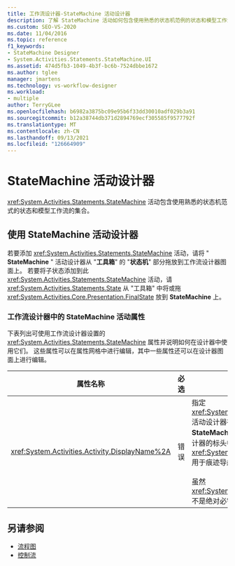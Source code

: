 ```yaml
---
title: 工作流设计器-StateMachine 活动设计器
description: 了解 StateMachine 活动如何包含使用熟悉的状态机范例的状态和模型工作流的集合。
ms.custom: SEO-VS-2020
ms.date: 11/04/2016
ms.topic: reference
f1_keywords:
- StateMachine Designer
- System.Activities.Statements.StateMachine.UI
ms.assetid: 474d5fb3-1049-4b3f-bc6b-7524dbbe1672
ms.author: tglee
manager: jmartens
ms.technology: vs-workflow-designer
ms.workload:
- multiple
author: TerryGLee
ms.openlocfilehash: b6982a3875bc09e95b6f33dd30010adf029b3a91
ms.sourcegitcommit: b12a38744db371d2894769ecf305585f9577792f
ms.translationtype: MT
ms.contentlocale: zh-CN
ms.lasthandoff: 09/13/2021
ms.locfileid: "126664909"
---
```

# <a name="statemachine-activity-designer"></a>StateMachine 活动设计器

<xref:System.Activities.Statements.StateMachine> 活动包含使用熟悉的状态机范式的状态和模型工作流的集合。

## <a name="using-the-statemachine-activity-designer"></a>使用 StateMachine 活动设计器

若要添加 <xref:System.Activities.Statements.StateMachine> 活动，请将 " **StateMachine** " 活动设计器从 "**工具箱**" 的 "**状态机**" 部分拖放到工作流设计器图面上。 若要将子状态添加到此 <xref:System.Activities.Statements.StateMachine> 活动，请 <xref:System.Activities.Statements.State> 从 "工具箱" 中将或拖 <xref:System.Activities.Core.Presentation.FinalState> 放到 **StateMachine** 上。 

### <a name="statemachine-activity-properties-in-the-workflow-designer"></a>工作流设计器中的 StateMachine 活动属性

下表列出可使用工作流设计器设置的 <xref:System.Activities.Statements.StateMachine> 属性并说明如何在设计器中使用它们。 这些属性可以在属性网格中进行编辑，其中一些属性还可以在设计器图面上进行编辑。

|属性名称|必选|使用情况|
|-|--------------|-|
|<xref:System.Activities.Activity.DisplayName%2A>|错误|指定 <xref:System.Activities.Statements.StateMachine> 活动设计器在标头中的友好名称。 默认值为 **StateMachine**。 可以在属性网格或直接在活动设计器的标头中编辑该值。 <xref:System.Activities.Activity.DisplayName%2A> 用于痕迹导航，后者显示在工作流设计器顶部。<br /><br /> 虽然 <xref:System.Activities.Activity.DisplayName%2A> 不是绝对必需的，但最好使用该属性。|

## <a name="see-also"></a>另请参阅

- [流程图](../workflow-designer/flowchart-activity-designer.md)
- [控制流](../workflow-designer/control-flow-activity-designers.md)
